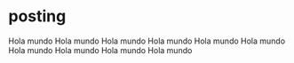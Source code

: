 # posting
Hola mundo
Hola mundo
Hola mundo
Hola mundo
Hola mundo
Hola mundo
Hola mundo
Hola mundo
Hola mundo
Hola mundo
